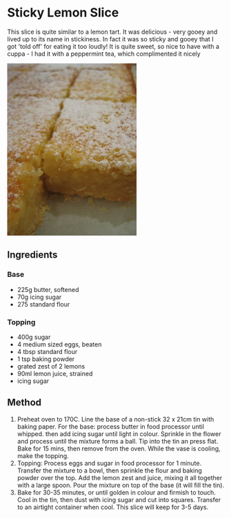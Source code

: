# Sticky Lemon Slice

This slice is quite similar to a lemon tart. It was delicious - very gooey and lived up to its name in stickiness. In fact it was so sticky and gooey that I got 'told off' for eating it too loudly! It is quite sweet, so nice to have with a cuppa - I had it with a peppermint tea, which complimented it nicely

![Sticky Lemon Slice](./pics/sticky_lemon_slice.jpg)

## Ingredients

### Base

* 225g butter, softened
* 70g icing sugar
* 275 standard flour

### Topping

* 400g sugar
* 4 medium sized eggs, beaten
* 4 tbsp standard flour
* 1 tsp baking powder
* grated zest of 2 lemons
* 90ml lemon juice, strained
* icing sugar

## Method

1. Preheat oven to 170C. Line the base of a non-stick 32 x 21cm tin with baking paper. For the base: process butter in food processor until whipped. then add icing sugar until light in colour. Sprinkle in the flower and process until the mixture forms a ball. Tip into the tin an press flat. Bake for 15 mins, then remove from the oven. While the vase is cooling, make the topping.
1. Topping: Process eggs and sugar in food processor for 1 minute. Transfer the mixture to a bowl, then sprinkle the flour and baking powder over the top. Add the lemon zest and juice, mixing it all together with a large spoon. Pour the mixture on top of the base (it will fill the tin).
1. Bake for 30-35 minutes, or until golden in colour and firmish to touch. Cool in the tin, then dust with icing sugar and cut into squares. Transfer to an airtight container when cool. This slice will keep for 3-5 days.
